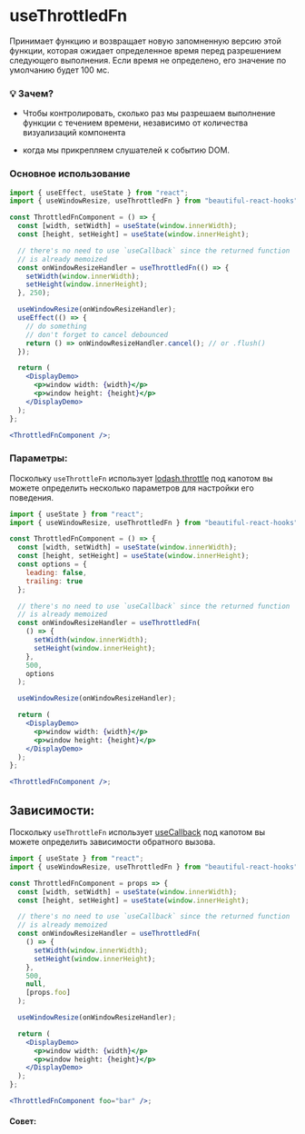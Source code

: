 # useThrottledFn

Принимает функцию и возвращает новую запомненную версию этой функции, которая ожидает определенное время
перед разрешением следующего выполнения.
Если время не определено, его значение по умолчанию будет 100 мс.

### 💡 Зачем?

- Чтобы контролировать, сколько раз мы разрешаем выполнение функции с течением времени, независимо от количества визуализаций компонента

- когда мы прикрепляем слушателей к событию DOM.

### Основное использование

```jsx harmony
import { useEffect, useState } from "react";
import { useWindowResize, useThrottledFn } from "beautiful-react-hooks";

const ThrottledFnComponent = () => {
  const [width, setWidth] = useState(window.innerWidth);
  const [height, setHeight] = useState(window.innerHeight);

  // there's no need to use `useCallback` since the returned function
  // is already memoized
  const onWindowResizeHandler = useThrottledFn(() => {
    setWidth(window.innerWidth);
    setHeight(window.innerHeight);
  }, 250);

  useWindowResize(onWindowResizeHandler);
  useEffect(() => {
    // do something
    // don't forget to cancel debounced
    return () => onWindowResizeHandler.cancel(); // or .flush()
  });

  return (
    <DisplayDemo>
      <p>window width: {width}</p>
      <p>window height: {height}</p>
    </DisplayDemo>
  );
};

<ThrottledFnComponent />;
```

### Параметры:

Поскольку `useThrottleFn` использует [lodash.throttle](https://www.npmjs.com/package/lodash.throttle)
под капотом вы можете определить несколько параметров для настройки его поведения.

```jsx harmony
import { useState } from "react";
import { useWindowResize, useThrottledFn } from "beautiful-react-hooks";

const ThrottledFnComponent = () => {
  const [width, setWidth] = useState(window.innerWidth);
  const [height, setHeight] = useState(window.innerHeight);
  const options = {
    leading: false,
    trailing: true
  };

  // there's no need to use `useCallback` since the returned function
  // is already memoized
  const onWindowResizeHandler = useThrottledFn(
    () => {
      setWidth(window.innerWidth);
      setHeight(window.innerHeight);
    },
    500,
    options
  );

  useWindowResize(onWindowResizeHandler);

  return (
    <DisplayDemo>
      <p>window width: {width}</p>
      <p>window height: {height}</p>
    </DisplayDemo>
  );
};

<ThrottledFnComponent />;
```

## Зависимости:

Поскольку `useThrottleFn` использует [useCallback](https://reactjs.org/docs/hooks-reference.html#usecallback)
под капотом вы можете определить зависимости обратного вызова.

```jsx harmony
import { useState } from "react";
import { useWindowResize, useThrottledFn } from "beautiful-react-hooks";

const ThrottledFnComponent = props => {
  const [width, setWidth] = useState(window.innerWidth);
  const [height, setHeight] = useState(window.innerHeight);

  // there's no need to use `useCallback` since the returned function
  // is already memoized
  const onWindowResizeHandler = useThrottledFn(
    () => {
      setWidth(window.innerWidth);
      setHeight(window.innerHeight);
    },
    500,
    null,
    [props.foo]
  );

  useWindowResize(onWindowResizeHandler);

  return (
    <DisplayDemo>
      <p>window width: {width}</p>
      <p>window height: {height}</p>
    </DisplayDemo>
  );
};

<ThrottledFnComponent foo="bar" />;
```

#### Совет:
